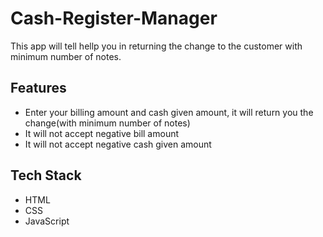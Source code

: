 # Cash-Register-Manager
This app will tell hellp you in returning the change to the customer with minimum number of notes.

## Features

- Enter your billing amount and cash given amount, it will return you the change(with minimum number of notes)
- It will not accept negative bill amount
- It will not accept negative cash given amount

## Tech Stack

- HTML
- CSS
- JavaScript
